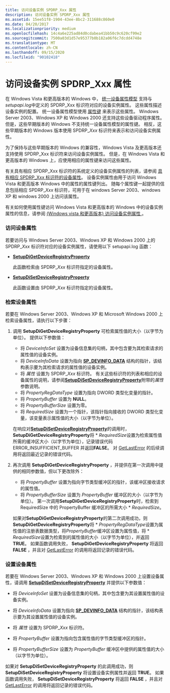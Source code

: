 ```yaml
---
title: 访问设备实例 SPDRP_Xxx 属性
description: 访问设备实例 SPDRP_Xxx 属性
ms.assetid: 15ee51f8-1904-43ee-8bc2-311688c860e0
ms.date: 04/20/2017
ms.localizationpriority: medium
ms.openlocfilehash: 14c4a6e225ad84d0cdabea41bb50c9c620cf99e2
ms.sourcegitcommit: 7500a03d1d57e95377b0b182a06f6c7dcdd4748e
ms.translationtype: MT
ms.contentlocale: zh-CN
ms.lasthandoff: 09/15/2020
ms.locfileid: "90102418"
---
```

# <a name="accessing-device-instance-spdrp_xxx-properties"></a>访问设备实例 SPDRP_Xxx 属性


在 Windows Vista 和更高版本的 Windows 中， [统一设备属性模型](unified-device-property-model--windows-vista-and-later-.md) 支持与 *setupapi.log*中定义的 SPDRP_Xxx 标识符对应的设备实例属性。 这些属性描述设备实例的配置。 统一设备属性模型使用 [属性键](property-keys.md) 来表示这些属性。 Windows Server 2003、Windows XP 和 Windows 2000 还支持这些设备驱动程序属性。 但是，这些早期版本的 Windows 不支持统一设备属性模型的属性键。 相反，这些早期版本的 Windows 版本使用 SPDRP_*Xxx* 标识符来表示和访问设备实例属性。

为了保持与这些早期版本的 Windows 的兼容性，Windows Vista 及更高版本还支持使用 SPDRP_Xxx 标识符来访问设备实例属性。 但是，在 Windows Vista 和更高版本的 Windows 上，应使用相应的属性键来访问这些属性。

有关具有相应 SPDRP_Xxx 标识符的系统定义的设备实例属性的列表，请参阅 [具有相应 SPDRP_Xxx 标识符的设备属性](/previous-versions/ff541469(v=vs.85))。 设备实例属性由用于访问 Windows Vista 和更高版本 Windows 中的属性的属性键列出。 随每个属性键一起提供的信息包括相应 SPDRP_*Xxx* 标识符，可用于在 windows Server 2003、windows XP 和 windows 2000 上访问该属性。

有关如何使用属性键访问 Windows Vista 和更高版本的 Windows 中的设备实例属性的信息，请参阅 [ (Windows vista 和更高版本) 访问设备实例属性 ](accessing-device-instance-properties--windows-vista-and-later-.md)。

### <a name="accessing-a-device-property"></a>访问设备属性

若要访问与 Windows Server 2003、Windows XP 和 Windows 2000 上的 SPDRP_*Xxx* 标识符对应的设备实例属性，请使用以下 setupapi.log 函数：

-   [**SetupDiGetDeviceRegistryProperty**](/windows/desktop/api/setupapi/nf-setupapi-setupdigetdeviceregistrypropertya)

    此函数检索由 SPDRP_*Xxx* 标识符指定的设备属性。

-   [**SetupDiSetDeviceRegistryProperty**](/windows/desktop/api/setupapi/nf-setupapi-setupdisetdeviceregistrypropertya)

    此函数设置由 SPDRP_*Xxx* 标识符指定的设备属性。

### <a name="retrieving-a-device-property"></a>检索设备属性

若要在 Windows Server 2003、Windows XP 和 Microsoft Windows 2000 上检索设备属性，请执行以下步骤：

1.  调用 **SetupDiGetDeviceRegistryProperty** 可检索属性值的大小（以字节为单位）。 提供以下参数值：

    -   将 *DeviceInfoSet* 设置为设备信息集的句柄，其中包含要为其检索请求的属性值的设备实例。
    -   将 *DeviceInfoData* 设置为指向 [**SP_DEVINFO_DATA**](/windows/win32/api/setupapi/ns-setupapi-sp_devinfo_data) 结构的指针，该结构表示要为其检索请求的属性值的设备实例。
    -   将 *属性* 设置为 SPDRP_*Xxx* 标识符。 有关这些标识符的列表和相应的设备属性的说明，请参阅[**SetupDiSetDeviceRegistryProperty**](/windows/desktop/api/setupapi/nf-setupapi-setupdisetdeviceregistrypropertya)附带的*属性*参数说明。
    -   将 *PropertyRegDataType* 设置为指向 DWORD 类型化变量的指针。
    -   将 *PropertyBuffer* 设置为 **NULL**。
    -   将 *PropertyBufferSize* 设置为零。
    -   将 *RequiredSize* 设置为一个指针，该指针指向接收的 DWORD 类型化变量，该变量表示属性值的大小（以字节为单位）。

    在响应对[**SetupDiSetDeviceRegistryProperty**](/windows/desktop/api/setupapi/nf-setupapi-setupdisetdeviceregistrypropertya)的调用时， **SetupDiGetDeviceRegistryProperty**将 \* *RequiredSize*设置为检索属性值所需的缓冲区大小（以字节为单位），记录错误代码 ERROR_INSUFFICIENT_BUFFER 并返回**FALSE**。 对 [GetLastError](https://go.microsoft.com/fwlink/p/?linkid=169416) 的后续调用将返回最近记录的错误代码。

2.  再次调用 **SetupDiGetDeviceRegistryProperty** ，并提供在第一次调用中提供的相同参数值，但以下更改除外：

    -   将 *PropertyBuffer* 设置为指向字节类型缓冲区的指针，该缓冲区接收请求的属性值。
    -   将 *PropertyBufferSize* 设置为 *PropertyBuffer* 缓冲区的大小（以字节为单位）。 第一次调用**SetupDiGetDeviceRegistryProperty**时，检索到 RequiredSize 中的 PropertyBuffer 缓冲区的所需大小 \* *RequiredSize*。

    如果对**SetupDiGetDeviceRegistryProperty**的第二次调用成功，则**SetupDiGetDeviceRegistryProperty**将 \* *PropertyRegDataType*设置为属性值的注册表数据类型，将*PropertyBuffer*缓冲区设置为属性值，将 \* *RequiredSize*设置为检索到的属性值的大小（以字节为单位），并返回**TRUE**。 如果函数调用失败， **SetupDiGetDeviceRegistryProperty** 将返回 **FALSE** ，并且对 [GetLastError](https://go.microsoft.com/fwlink/p/?linkid=169416) 的调用将返回记录的错误代码。

### <a name="setting-a-device-property"></a>设置设备属性

若要在 Windows Server 2003、Windows XP 和 Windows 2000 上设置设备属性，请调用 [**SetupDiSetDeviceRegistryProperty**](/windows/desktop/api/setupapi/nf-setupapi-setupdisetdeviceregistrypropertya) 并提供以下参数值：

-   将 *DeviceInfoSet* 设置为设备信息集的句柄，其中包含要为其设置属性值的设备实例。

-   将 *DeviceInfoData* 设置为指向 [**SP_DEVINFO_DATA**](/windows/win32/api/setupapi/ns-setupapi-sp_devinfo_data) 结构的指针，该结构表示要为其设置属性值的设备实例。

-   将 *属性* 设置为 SPDRP_*Xxx* 标识符。

-   将 *PropertyBuffer* 设置为指向包含属性值的字节类型缓冲区的指针。

-   将 *PropertyBufferSize* 设置为 *PropertyBuffer* 缓冲区中提供的属性值的大小（以字节为单位）。

如果对 **SetupDiSetDeviceRegistryProperty** 的此调用成功，则 **SetupDiSetDeviceRegistryProperty** 将设置设备实例属性并返回 **TRUE**。 如果函数调用失败， **SetupDiSetDeviceRegistryProperty** 将返回 **FALSE** ，并且对 [GetLastError](https://go.microsoft.com/fwlink/p/?linkid=169416) 的调用将返回记录的错误代码。

 

